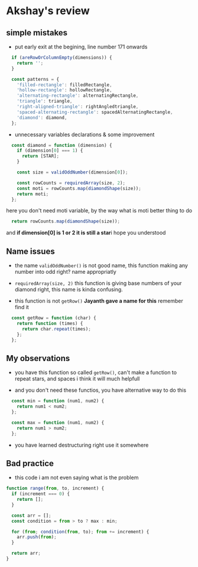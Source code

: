 # Akshay's review
## simple mistakes
- put early exit at the begining, line number 171 onwards
```js
  if (areRowOrColumnEmpty(dimensions)) {
    return '';
  }

  const patterns = {
    'filled-rectangle': filledRectangle,
    'hollow-rectangle': hollowRectangle,
    'alternating-rectangle': alternatingRectangle,
    'triangle': triangle,
    'right-aligned-triangle': rightAngledtriangle,
    'spaced-alternating-rectangle': spacedAlternatingRectangle,
    'diamond': diamond,
  };
```

- unnecessary variables declarations & some improvement
```js
  const diamond = function (dimension) {
    if (dimension[0] === 1) {
      return [STAR];
    }

    const size = validOddNumber(dimension[0]);

    const rowCounts = requiredArray(size, 2);
    const moti = rowCounts.map(diamondShape(size));
    return moti;
  };
```
  here you don't need moti variable, by the way what is moti better thing to do
  ```js 
    return rowCounts.map(diamondShape(size));
  ```
  and **if dimension[0] is 1 or 2 it is still a star**i hope you understood


## Name issues
- the name `validOddNumber()` is not good name, this function making any number
into odd right? name appropriatly

- `requiredArray(size, 2)` this function is giving base numbers of your diamond
right, this name is kinda confusing.

- this function is not `getRow()` **Jayanth gave a name for this** remember find it
```js
  const getRow = function (char) {
    return function (times) {
      return char.repeat(times);
    };
  };
```

## My observations
- you have this function so called `getRow()`, can't make a function to repeat
stars, and spaces i think it will much helpfull

- and you don't need these functios, you have alternative way to do this
```js
  const min = function (num1, num2) {
    return num1 < num2;
  };

  const max = function (num1, num2) {
    return num1 > num2;
  };
```

- you have learned destructuring right use it somewhere

## Bad practice
- this code i am not even saying what is the problem
```js
function range(from, to, increment) {
  if (increment === 0) {
    return [];
  }

  const arr = [];
  const condition = from > to ? max : min;

  for (from; condition(from, to); from += increment) {
    arr.push(from);
  }

  return arr;
}
```